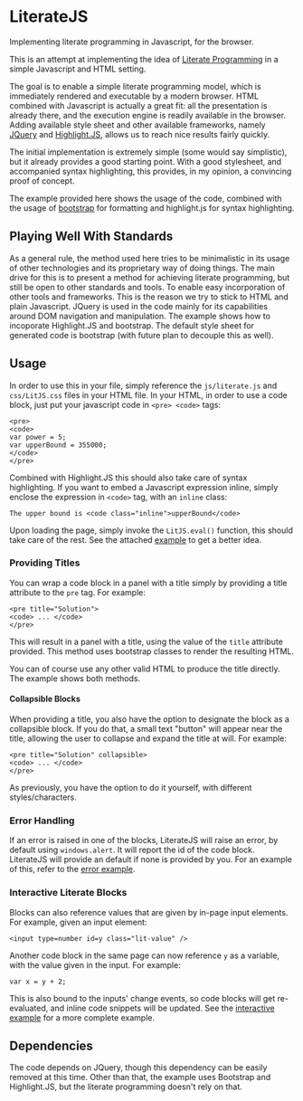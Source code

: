 # LiterateJS
Implementing literate programming in Javascript, for the browser.

This is an attempt at implementing the idea of [Literate Programming](https://en.wikipedia.org/wiki/Literate_programming) in a simple Javascript and HTML setting.

The goal is to enable a simple literate programming model, which is immediately rendered and executable by a modern browser.
HTML combined with Javascript is actually a great fit: all the presentation is already there, and the execution engine is readily available in the browser.
Adding available style sheet and other available frameworks, namely [JQuery](https://jquery.com/) and [Highlight.JS](https://highlightjs.org/), allows us to reach nice results fairly quickly.

The initial implementation is extremely simple (some would say simplistic), but it already provides a good starting point.
With a good stylesheet, and accompanied syntax highlighting, this provides, in my opinion, a convincing proof of concept.

The example provided here shows the usage of the code, combined with the usage of [bootstrap](http://getbootstrap.com/css/) for formatting and highlight.js for syntax highlighting.

## Playing Well With Standards

As a general rule, the method used here tries to be minimalistic in its usage of other technologies and its proprietary way of doing things.
The main drive for this is to present a method for achieving literate programming, but still be open to other standards and tools.
To enable easy incorporation of other tools and frameworks. This is the reason we try to stick to HTML and plain Javascript. JQuery is used in the code mainly for its capabilities around DOM navigation and manipulation.
The example shows how to incoporate Highlight.JS and bootstrap. The default style sheet for generated code is bootstrap (with future plan to decouple this as well).


## Usage

In order to use this in your file, simply reference the `js/literate.js` and `css/LitJS.css` files in your HTML file.
In your HTML, in order to use a code block, just put your javascript code in `<pre> <code>` tags:

```
<pre>
<code>
var power = 5;
var upperBound = 355000;
</code>
</pre>
```
Combined with Highlight.JS this should also take care of syntax highlighting.
If you want to embed a Javascript expression inline, simply enclose the expression in `<code>` tag, with an `inline` class:

```
The upper bound is <code class="inline">upperBound</code>
```

Upon loading the page, simply invoke the `LitJS.eval()` function, this should take care of the rest.
See the attached [example](https://github.com/slior/LiterateJS/blob/master/examples/euler30.html) to get a better idea.

### Providing Titles
You can wrap a code block in a panel with a title simply by providing a title attribute to the `pre` tag.
For example:
```
<pre title="Solution">
<code> ... </code>
</pre>
```

This will result in a panel with a title, using the value of the `title` attribute provided.
This method uses bootstrap classes to render the resulting HTML. 

You can of course use any other valid HTML to produce the title directly. The example shows both methods.

#### Collapsible Blocks

When providing a title, you also have the option to designate the block as a collapsible block.
If you do that, a small text "button" will appear near the title, allowing the user to collapse and expand the title at will.
For example: 
```
<pre title="Solution" collapsible>
<code> ... </code>
</pre>
```

As previously, you have the option to do it yourself, with different styles/characters.

### Error Handling
If an error is raised in one of the blocks, LiterateJS will raise an error, by default using `windows.alert`.
It will report the id of the code block. LiterateJS will provide an default if none is provided by you.
For an example of this, refer to the [error example](https://github.com/slior/LiterateJS/blob/master/examples/error_example.html).

### Interactive Literate Blocks
Blocks can also reference values that are given by in-page input elements.
For example, given an input element: 
```
<input type=number id=y class="lit-value" />
```
Another code block in the same page can now reference `y` as a variable, with the value given in the input.
For example:
```
var x = y + 2;
```
This is also bound to the inputs' change events, so code blocks will get re-evaluated, and inline code snippets will be updated.
See the [interactive example](https://github.com/slior/LiterateJS/blob/master/examples/interactive_example.html) for a more complete example.


## Dependencies

The code depends on JQuery, though this dependency can be easily removed at this time.
Other than that, the example uses Bootstrap and Highlight.JS, but the literate programming doesn't rely on that.

